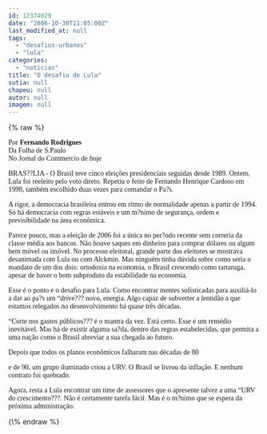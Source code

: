 ```yaml
---
id: 12374029
date: "2006-10-30T11:05:00Z"
last_modified_at: null
tags:
  - "desafios-urbanos"
  - "lula"
categories:
  - "noticias"
title: "O desafio de Lula"
sutia: null
chapeu: null
autor: null
imagem: null
---
```

{\% raw %}
<p><P><FONT face=Verdana>Por <STRONG>Fernando Rodrigues</STRONG><BR>Da Folha de S.Paulo<BR>No Jornal do Commercio de hoje</FONT></P></p>
<p><P><FONT face=Verdana>BRAS??LIA - O Brasil teve cinco eleições presidenciais seguidas desde 1989. Ontem, Lula foi reeleito pelo voto direto. Repetiu o feito de Fernando Henrique Cardoso em 1998, também escolhido duas vezes para comandar o Pa?s. </FONT></P></p>
<p><P><FONT face=Verdana>A rigor, a democracia brasileira entrou em ritmo de normalidade apenas a partir de 1994. Só há democracia com regras estáveis e um m?nimo de segurança, ordem e previsibilidade na área econômica. </FONT></P></p>
<p><P><FONT face=Verdana>Parece pouco, mas a eleição de 2006 foi a única no per?odo recente sem correria da classe média aos bancos. Não houve saques em dinheiro para comprar dólares ou algum bem móvel ou imóvel. No processo eleitoral, grande parte dos eleitores se mostrava desanimada com Lula ou com Alckmin. Mas ninguém tinha dúvida sobre como seria o mandato de um dos dois: ortodoxia na economia, o Brasil crescendo como tartaruga, apesar de haver o bom subproduto da estabilidade na economia. </FONT></P></p>
<p><P><FONT face=Verdana>Esse é o ponto e o desafio para Lula. Como encontrar mentes sofisticadas para auxiliá-lo a dar ao pa?s um “drive??? novo, energia. Algo capaz de subverter a lentidão a que estamos relegados no desenvolvimento há quase três décadas. </FONT></P></p>
<p><P><FONT face=Verdana>“Corte nos gastos públicos??? é o mantra da vez. Está certo. Esse é um remédio inevitável. Mas há de existir alguma sa?da, dentro das regras estabelecidas, que permita a uma nação como o Brasil abreviar a sua chegada ao futuro. </FONT></P></p>
<p><P><FONT face=Verdana>Depois que todos os planos econômicos falharam nas décadas de 80</p>
<p> e de 90, um grupo iluminado criou a URV. O Brasil se livrou da inflação. E nenhum contrato foi quebrado. </FONT></P></p>
<p><P><FONT face=Verdana>Agora, resta a Lula encontrar um time de assessores que o apresente talvez a uma “URV do crescimento???. Não é certamente tarefa fácil. Mas é o m?nimo que se espera da próxima administração. </FONT></P> </p>
{\% endraw %}